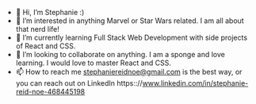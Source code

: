 - 👋 Hi, I’m Stephanie :)
- 👀 I’m interested in anything Marvel or Star Wars related. I am all about that nerd life!
- 🌱 I’m currently learning Full Stack Web Development with side projects of React and CSS.
- 💞️ I’m looking to collaborate on anything. I am a sponge and love learning. I would love to master React and CSS.
- 📫 How to reach me stephaniereidnoe@gmail.com is the best way, or you can reach out on LinkedIn https:://www.linkedin.com/in/stephanie-reid-noe-468445198

<!---
sreidnoe/sreidnoe is a ✨ special ✨ repository because its `README.md` (this file) appears on your GitHub profile.
You can click the Preview link to take a look at your changes.
--->
